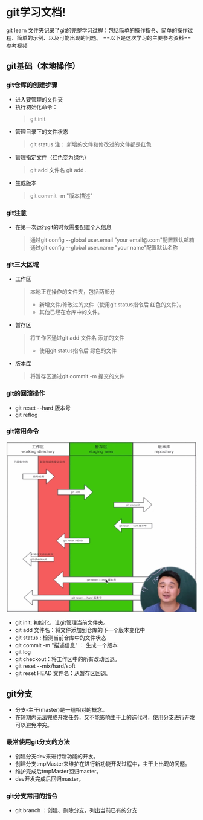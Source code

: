 # git学习文档!

git learn 文件夹记录了git的完整学习过程：包括简单的操作指令、简单的操作过程、简单的示例、以及可能出现的问题。
==以下是这次学习的主要参考资料== 
[参考视频](https://www.bilibili.com/video/BV1YW4y177ic?p=1&vd_source=9719c7abf599eb8af8f5f92faf9ea4a2"非常易懂有趣的一个视频")

## git基础（本地操作）
### git仓库的创建步骤
- 进入要管理的文件夹
- 执行初始化命令：
   > git init
- 管理目录下的文件状态
   > git status
   > 注： 新增的文件和修改过的文件都是红色
- 管理指定文件（红色变为绿色） 
    > git add 文件名
    > git add .
- 生成版本
    > git commit -m "版本描述"

### git注意
- 在第一次运行git的时候需要配置个人信息
  > 通过git config --global user.email "your email@.com"配置默认邮箱
  > 通过git config --global user.name "your name"配置默认名称
  
### git三大区域
- 工作区
    > 本地正在操作的文件夹，包括两部分
    > - 新增文件/修改过的文件（使用git status指令后 红色的文件）。
    > - 其他已经在仓库中的文件。
- 暂存区
    > 将工作区通过git add 文件名 添加的文件
    > - 使用git status指令后 绿色的文件
- 版本库
    > 将暂存区通过git commit -m 提交的文件

### git的回滚操作
- git reset --hard 版本号
- git reflog

### git常用命令
![流程图](img/三大区域&指令操作.png "流程图")
- git init: 初始化，让git管理当前文件夹。
- git add 文件名：将文件添加到仓库的下一个版本变化中
- git status : 检测当前仓库中的文件状态
- git commit -m "描述信息" ： 生成一个版本
- git log 
- git checkout：将工作区中的所有改动回退。
- git reset --mix/hard/soft
- git reset HEAD 文件名：从暂存区回退。

## git分支
- 分支-主干(master)是一组相对的概念。
- 在短期内无法完成开发任务，又不能影响主干上的迭代时，使用分支进行开发可以避免冲突。

### 最常使用git分支的方法
- 创建分支dev来进行新功能的开发。
- 创建分支tmpMaster来维护在进行新功能开发过程中，主干上出现的问题。
- 维护完成后tmpMaster回归master。
- dev开发完成后回归master。

### git分支常用的指令
- git branch ：创建、删除分支，列出当前已有的分支